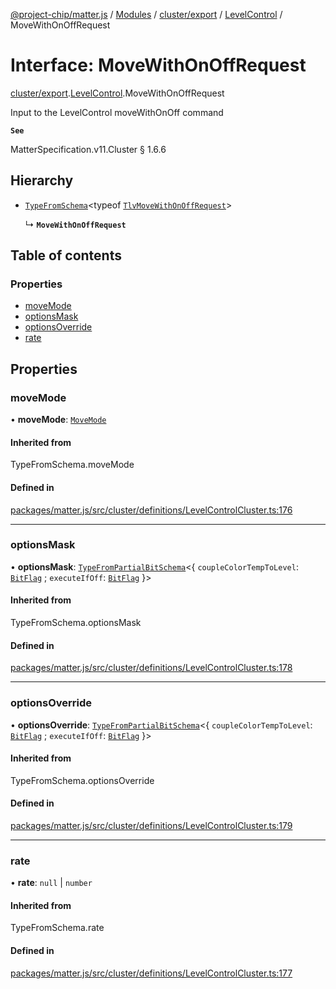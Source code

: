 [@project-chip/matter.js](../README.md) / [Modules](../modules.md) / [cluster/export](../modules/cluster_export.md) / [LevelControl](../modules/cluster_export.LevelControl.md) / MoveWithOnOffRequest

# Interface: MoveWithOnOffRequest

[cluster/export](../modules/cluster_export.md).[LevelControl](../modules/cluster_export.LevelControl.md).MoveWithOnOffRequest

Input to the LevelControl moveWithOnOff command

**`See`**

MatterSpecification.v11.Cluster § 1.6.6

## Hierarchy

- [`TypeFromSchema`](../modules/tlv_export.md#typefromschema)\<typeof [`TlvMoveWithOnOffRequest`](../modules/cluster_export.LevelControl.md#tlvmovewithonoffrequest)\>

  ↳ **`MoveWithOnOffRequest`**

## Table of contents

### Properties

- [moveMode](cluster_export.LevelControl.MoveWithOnOffRequest.md#movemode)
- [optionsMask](cluster_export.LevelControl.MoveWithOnOffRequest.md#optionsmask)
- [optionsOverride](cluster_export.LevelControl.MoveWithOnOffRequest.md#optionsoverride)
- [rate](cluster_export.LevelControl.MoveWithOnOffRequest.md#rate)

## Properties

### moveMode

• **moveMode**: [`MoveMode`](../enums/cluster_export.LevelControl.MoveMode.md)

#### Inherited from

TypeFromSchema.moveMode

#### Defined in

[packages/matter.js/src/cluster/definitions/LevelControlCluster.ts:176](https://github.com/project-chip/matter.js/blob/904d0c9b952b91f28a21803759c5e5c66ee4d272/packages/matter.js/src/cluster/definitions/LevelControlCluster.ts#L176)

___

### optionsMask

• **optionsMask**: [`TypeFromPartialBitSchema`](../modules/schema_export.md#typefrompartialbitschema)\<\{ `coupleColorTempToLevel`: [`BitFlag`](../modules/schema_export.md#bitflag) ; `executeIfOff`: [`BitFlag`](../modules/schema_export.md#bitflag)  }\>

#### Inherited from

TypeFromSchema.optionsMask

#### Defined in

[packages/matter.js/src/cluster/definitions/LevelControlCluster.ts:178](https://github.com/project-chip/matter.js/blob/904d0c9b952b91f28a21803759c5e5c66ee4d272/packages/matter.js/src/cluster/definitions/LevelControlCluster.ts#L178)

___

### optionsOverride

• **optionsOverride**: [`TypeFromPartialBitSchema`](../modules/schema_export.md#typefrompartialbitschema)\<\{ `coupleColorTempToLevel`: [`BitFlag`](../modules/schema_export.md#bitflag) ; `executeIfOff`: [`BitFlag`](../modules/schema_export.md#bitflag)  }\>

#### Inherited from

TypeFromSchema.optionsOverride

#### Defined in

[packages/matter.js/src/cluster/definitions/LevelControlCluster.ts:179](https://github.com/project-chip/matter.js/blob/904d0c9b952b91f28a21803759c5e5c66ee4d272/packages/matter.js/src/cluster/definitions/LevelControlCluster.ts#L179)

___

### rate

• **rate**: ``null`` \| `number`

#### Inherited from

TypeFromSchema.rate

#### Defined in

[packages/matter.js/src/cluster/definitions/LevelControlCluster.ts:177](https://github.com/project-chip/matter.js/blob/904d0c9b952b91f28a21803759c5e5c66ee4d272/packages/matter.js/src/cluster/definitions/LevelControlCluster.ts#L177)
